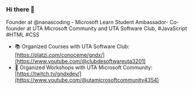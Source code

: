 ### Hi there 👋

Founder at @nanascoding - Microsoft Learn Student Ambassador- Co-founder at UTA Microsoft Community and UTA Software Club, #JavaScript #HTML #CSS

- 📚 Organized Courses with UTA Software Club: [https://platzi.com/conoceme/gndx/](https://www.youtube.com/@clubdesoftwareuta3201)
- 🎥 Organized Workshops with UTA Microsoft Community: [https://twitch.tv/gndxdev/](https://www.youtube.com/@utamicrosoftcommunity4354)
